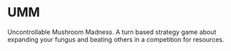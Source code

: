 # UMM
Uncontrollable Mushroom Madness.  A turn based strategy game about expanding your fungus and beating others in a competition for resources.
